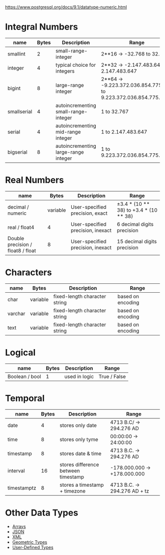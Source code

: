 https://www.postgresql.org/docs/9.1/datatype-numeric.html

# Integral Numbers

| name        | Bytes | Description                          | Range                                                            |
|-------------|-------|--------------------------------------|------------------------------------------------------------------|
| smallint    | 2     | small-range-integer                  | 2**16 -> -32.768 to 32.767                                       |
| integer     | 4     | typical choice for integers          | 2**32 -> -2.147.483.648 to 2.147.483.647                         |
| bigint      | 8     | large-range integer                  | 2**64 -> -9.223.372.036.854.775.808 to 9.223.372.036.854.775.807 |
| smallserial | 4     | autoincrementing small-range-integer | 1 to 32.767                                                      |
| serial      | 4     | autoincrementing mid-range integer   | 1 to 2.147.483.647                                               |
| bigserial   | 8     | autoincrementing large-range integer | 1 to 9.223.372.036.854.775.807                                   |

# Real Numbers

| name                              | Bytes    | Description                       | Range                                  |
|-----------------------------------|----------|-----------------------------------|----------------------------------------|
| decimal / numeric                 | variable | User-specified precision, exact   | ±3.4 * (10 ** 38) to +3.4 * (10 ** 38) |
| real / float4                     | 4        | User-specified precision, inexact | 6 decimal digits precision             |
| Double precision / float8 / float | 8        | User-specified precision, inexact | 15 decimal digits precision            |

# Characters

| name    | Bytes    | Description                   | Range             |
|---------|----------|-------------------------------|-------------------|
| char    | variable | fixed-length character string | based on encoding |
| varchar | variable | fixed-length character string | based on encoding |
| text    | variable | fixed-length character string | based on encoding |

# Logical

| name           | Bytes | Description   | Range        |
|----------------|-------|---------------|--------------|
| Boolean / bool | 1     | used in logic | True / False |

# Temporal

| name        | Bytes | Description                         | Range                        |
|-------------|-------|-------------------------------------|------------------------------|
| date        | 4     | stores only date                    | 4713 B.C/ -> 294.276 AD      |
| time        | 8     | stores only tyme                    | 00:00:00 -> 24:00:00         |
| timestamp   | 8     | stores date & time                  | 4713 B.C. -> 294.276 AD      |
| interval    | 16    | stores difference between timestamp | -178.000.000 -> +178.000.000 |
| timestamptz | 8     | stores a timestamp + timezone       | 4713 B.C. -> 294.276 AD + tz |

# Other Data Types

* [Arrays](https://www.postgresql.org/docs/9.1/arrays.html)
* [JSON](https://www.postgresql.org/docs/13/datatype-json.html)
* [XML](https://www.postgresql.org/docs/9.3/datatype-xml.html)
* [Geometric Types](https://www.postgresql.org/docs/9.4/datatype-geometric.html)
* [User-Defined Types](https://www.postgresql.org/docs/9.5/xtypes.html)
